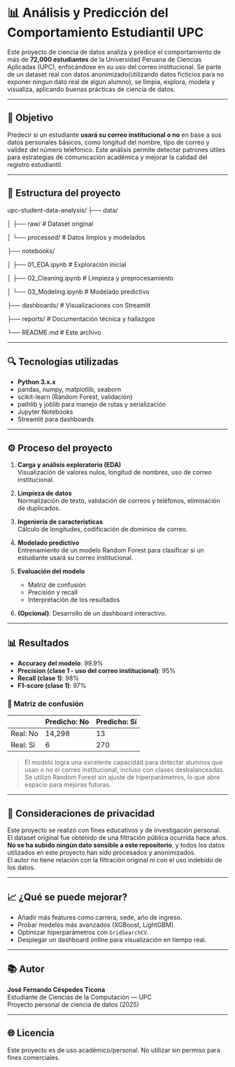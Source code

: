 # 📊 Análisis y Predicción del Comportamiento Estudiantil UPC

Este proyecto de ciencia de datos analiza y predice el comportamiento de más de **72,000 estudiantes** de la Universidad Peruana de Ciencias Aplicadas (UPC), enfocándose en su uso del correo institucional. Se parte de un dataset real con datos anonimizado(utilizando datos ficticios para no exponer ningun dato real de algun alumno), se limpia, explora, modela y visualiza, aplicando buenas prácticas de ciencia de datos.

---

## 🧠 Objetivo

Predecir si un estudiante **usará su correo institucional o no** en base a sus datos personales básicos, como longitud del nombre, tipo de correo y validez del número telefónico. Este análisis permite detectar patrones útiles para estrategias de comunicación académica y mejorar la calidad del registro estudiantil.

---

## 📁 Estructura del proyecto

upc-student-data-analysis/
├── data/

│ ├── raw/ # Dataset original

│ └── processed/ # Datos limpios y modelados

├── notebooks/

│ ├── 01_EDA.ipynb # Exploración inicial

│ ├── 02_Cleaning.ipynb # Limpieza y preprocesamiento

│ └── 03_Modeling.ipynb # Modelado predictivo

├── dashboards/ # Visualizaciones con Streamlit

├── reports/ # Documentación técnica y hallazgos

└── README.md # Este archivo


---

## 🔍 Tecnologías utilizadas

- **Python 3.x.x**
- pandas, numpy, matplotlib, seaborn
- scikit-learn (Random Forest, validación)
- pathlib y joblib para manejo de rutas y serialización
- Jupyter Notebooks
- Streamlit para dashboards

---

## ⚙️ Proceso del proyecto

1. **Carga y análisis exploratorio (EDA)**  
   Visualización de valores nulos, longitud de nombres, uso de correo institucional.

2. **Limpieza de datos**  
   Normalización de texto, validación de correos y teléfonos, eliminación de duplicados.

3. **Ingeniería de características**  
   Cálculo de longitudes, codificación de dominios de correo.

4. **Modelado predictivo**  
   Entrenamiento de un modelo Random Forest para clasificar si un estudiante usará su correo institucional.

5. **Evaluación del modelo**  
   - Matriz de confusión  
   - Precisión y recall  
   - Interpretación de los resultados

6. **(Opcional)**: Desarrollo de un dashboard interactivo.

---

## 📊 Resultados

- **Accuracy del modelo**: 99.9%
- **Precision (clase 1 - uso del correo institucional)**: 95%
- **Recall (clase 1)**: 98%
- **F1-score (clase 1)**: 97%

### 📌 Matriz de confusión

|                  | Predicho: No | Predicho: Sí |
|------------------|--------------|---------------|
| Real: No         | 14,298       | 13            |
| Real: Sí         | 6            | 270           |

> El modelo logra una excelente capacidad para detectar alumnos que usan o no el correo institucional, incluso con clases desbalanceadas. Se utilizó Random Forest sin ajuste de hiperparámetros, lo que abre espacio para mejoras futuras.


---

## 🔐 Consideraciones de privacidad

Este proyecto se realizó con fines educativos y de investigación personal.  
El dataset original fue obtenido de una filtración pública ocurrida hace años.  
**No se ha subido ningún dato sensible a este repositorio**, y todos los datos utilizados en este proyecto han sido procesados y anonimizados.  
El autor no tiene relación con la filtración original ni con el uso indebido de los datos.

---

## 📈 ¿Qué se puede mejorar?

- Añadir más features como carrera, sede, año de ingreso.
- Probar modelos más avanzados (XGBoost, LightGBM).
- Optimizar hiperparámetros con `GridSearchCV`.
- Desplegar un dashboard online para visualización en tiempo real.

---

## 📚 Autor

**José Fernando Céspedes Ticona**  
Estudiante de Ciencias de la Computación — UPC  
Proyecto personal de ciencia de datos (2025)

---

## 🌐 Licencia

Este proyecto es de uso académico/personal. No utilizar sin permiso para fines comerciales.

